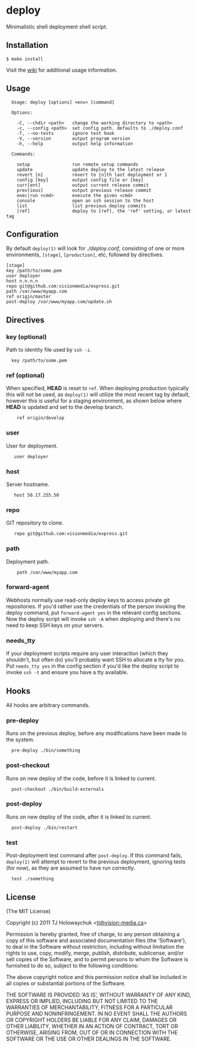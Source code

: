 
# deploy

  Minimalistic shell deployment shell script.

## Installation

    $ make install

  Visit the [wiki](https://github.com/visionmedia/deploy/wiki) for additional usage information.

## Usage


      Usage: deploy [options] <env> [command]

      Options:

        -C, --chdir <path>   change the working directory to <path>
        -c, --config <path>  set config path. defaults to ./deploy.conf
        -T, --no-tests       ignore test hook
        -V, --version        output program version
        -h, --help           output help information

      Commands:

        setup                run remote setup commands
        update               update deploy to the latest release
        revert [n]           revert to [n]th last deployment or 1
        config [key]         output config file or [key]
        curr[ent]            output current release commit
        prev[ious]           output previous release commit
        exec|run <cmd>       execute the given <cmd>
        console              open an ssh session to the host
        list                 list previous deploy commits
        [ref]                deploy to [ref], the 'ref' setting, or latest tag

## Configuration

 By default `deploy(1)` will look for _./deploy.conf_, consisting of one or more environments, `[stage]`, `[production]`, etc, followed by directives.

    [stage]
    key /path/to/some.pem
    user deployer
    host n.n.n.n
    repo git@github.com:visionmedia/express.git
    path /var/www/myapp.com
    ref origin/master
    post-deploy /var/www/myapp.com/update.sh

## Directives

### key (optional)

  Path to identity file used by `ssh -i`.

      key /path/to/some.pem

### ref (optional)

  When specified, __HEAD__ is reset to `ref`. When deploying
  production typically this will _not_ be used, as `deploy(1)` will
  utilize the most recent tag by default, however this is useful
  for a staging environment, as shown below where __HEAD__ is updated
  and set to the develop branch.

        ref origin/develop

### user

  User for deployment.

       user deployer

### host

  Server hostname.

       host 50.17.255.50

### repo

  GIT repository to clone.

       repo git@github.com:visionmedia/express.git

### path

  Deployment path.

        path /var/www/myapp.com

### forward-agent

  Webhosts normally use read-only deploy keys to access private git repositories.
  If you'd rather use the credentials of the person invoking the deploy
  command, put `forward-agent yes` in the relevant config sections.
  Now the deploy script will invoke `ssh -A` when deploying and there's
  no need to keep SSH keys on your servers.

### needs_tty

  If your deployment scripts require any user interaction (which they shouldn't, but
  often do) you'll probably want SSH to allocate a tty for you. Put `needs_tty yes`
  in the config section if you'd like the deploy script to invoke `ssh -t` and ensure
  you have a tty available.

## Hooks

  All hooks are arbitrary commands.

### pre-deploy
  
  Runs on the previous deploy, before any modifications have been made to the system.
  
      pre-deploy ./bin/something

### post-checkout

  Runs on new deploy of the code, before it is linked to current.
    
      post-checkout ./bin/build-externals

### post-deploy

  Runs on new deploy of the code, after it is linked to current.
  
      post-deploy ./bin/restart

### test

  Post-deployment test command after `post-deploy`. If this
  command fails, `deploy(1)` will attempt to revert to the previous
  deployment, ignoring tests (for now), as they are assumed to have run correctly.

      test ./something

## License

(The MIT License)

Copyright (c) 2011 TJ Holowaychuk &lt;tj@vision-media.ca&gt;

Permission is hereby granted, free of charge, to any person obtaining
a copy of this software and associated documentation files (the
'Software'), to deal in the Software without restriction, including
without limitation the rights to use, copy, modify, merge, publish,
distribute, sublicense, and/or sell copies of the Software, and to
permit persons to whom the Software is furnished to do so, subject to
the following conditions:

The above copyright notice and this permission notice shall be
included in all copies or substantial portions of the Software.

THE SOFTWARE IS PROVIDED 'AS IS', WITHOUT WARRANTY OF ANY KIND,
EXPRESS OR IMPLIED, INCLUDING BUT NOT LIMITED TO THE WARRANTIES OF
MERCHANTABILITY, FITNESS FOR A PARTICULAR PURPOSE AND NONINFRINGEMENT.
IN NO EVENT SHALL THE AUTHORS OR COPYRIGHT HOLDERS BE LIABLE FOR ANY
CLAIM, DAMAGES OR OTHER LIABILITY, WHETHER IN AN ACTION OF CONTRACT,
TORT OR OTHERWISE, ARISING FROM, OUT OF OR IN CONNECTION WITH THE
SOFTWARE OR THE USE OR OTHER DEALINGS IN THE SOFTWARE.
